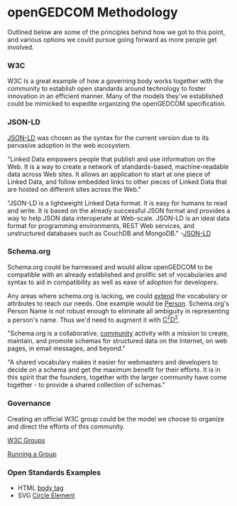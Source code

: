 # openGEDCOM Methodology

Outlined below are some of the principles behind how we got to this point, and various options we could pursue going forward as more people get involved.

### W3C
W3C Is a great example of how a governing body works together with the community to establish open standards around technology to foster innovation in an efficient manner. Many of the models they've established could be mimicked to expedite organizing the openGEDCOM specification.

### JSON-LD
[JSON-LD](https://json-ld.org/) was chosen as the syntax for the current version due to its pervasive adoption in the web ecosystem.

"Linked Data empowers people that publish and use information on the Web. It is a way to create a network of standards-based, machine-readable data across Web sites. It allows an application to start at one piece of Linked Data, and follow embedded links to other pieces of Linked Data that are hosted on different sites across the Web."

"JSON-LD is a lightweight Linked Data format. It is easy for humans to read and write. It is based on the already successful JSON format and provides a way to help JSON data interoperate at Web-scale. JSON-LD is an ideal data format for programming environments, REST Web services, and unstructured databases such as CouchDB and MongoDB." -[JSON-LD](https://json-ld.org/)

### Schema.org
Schema.org could be harnessed and would allow openGEDCOM to be compatible with an already established and prolific set of vocabularies and syntax to aid in compatibility as well as ease of adoption for developers.

Any areas where schema.org is lacking, we could [extend](https://schema.org/docs/extension.html) the vocabulary or attributes to reach our needs. One example would be [Person](https://schema.org/Person). Schema.org's Person Name is not robust enough to eliminate all ambiguity in representing a person's name. Thus we'd need to augment it with [C<sup>2</sup>D<sup>2</sup>](names.md).

"Schema.org is a collaborative, [community](https://www.w3.org/community/schemaorg/) activity with a mission to create, maintain, and promote schemas for structured data on the Internet, on web pages, in email messages, and beyond."

"A shared vocabulary makes it easier for webmasters and developers to decide on a schema and get the maximum benefit for their efforts. It is in this spirit that the founders, together with the larger community have come together - to provide a shared collection of schemas."

### Governance
Creating an official W3C group could be the model we choose to organize and direct the efforts of this community.

[W3C Groups](https://www.w3.org/community/about/faq/#how-do-we-get-started-in-a-new-group)

[Running a Group](https://www.w3.org/community/about/good-practice-for-running-a-group/)

### Open Standards Examples
- HTML [body tag](https://www.w3.org/community/about/good-practice-for-running-a-group/)
- SVG [Circle Element](https://www.w3.org/TR/SVG11/shapes.html#CircleElement)